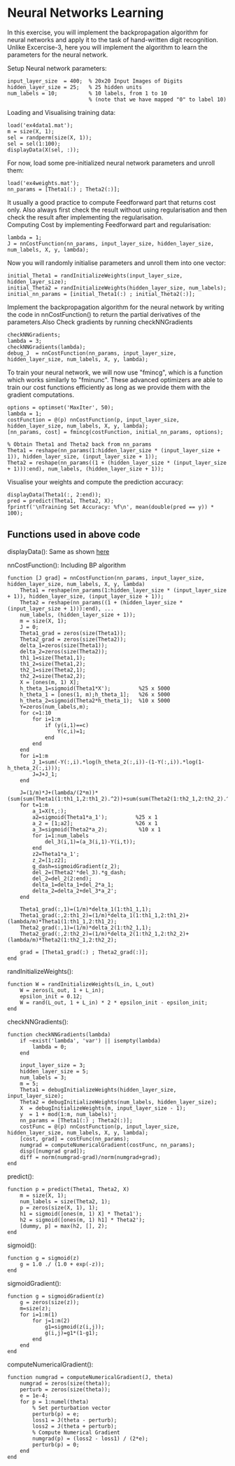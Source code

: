 # Neural Networks Learning

In this exercise, you will implement the backpropagation algorithm for neural networks and apply it to the task of hand-written digit recognition. Unlike Excercise-3, here you will implement the algorithm to learn the parameters for the neural network.

Setup Neural network parameters:

    input_layer_size  = 400;  % 20x20 Input Images of Digits
    hidden_layer_size = 25;   % 25 hidden units
    num_labels = 10;          % 10 labels, from 1 to 10   
                              % (note that we have mapped "0" to label 10)

Loading and Visualising training data:

    load('ex4data1.mat');
    m = size(X, 1);
    sel = randperm(size(X, 1));
    sel = sel(1:100);
    displayData(X(sel, :));

For now, load some pre-initialized neural network parameters and unroll them:
    
    load('ex4weights.mat');
    nn_params = [Theta1(:) ; Theta2(:)];

It usually a good practice to compute Feedforward part that returns cost only. Also always first check the result without using regularisation and then check the result after implementing the regularisation.  
Computing Cost by implementing Feedforward part and regularisation:

    lambda = 1;
    J = nnCostFunction(nn_params, input_layer_size, hidden_layer_size, num_labels, X, y, lambda);
    
Now you will randomly initialise parameters and unroll them into one vector:

    initial_Theta1 = randInitializeWeights(input_layer_size, hidden_layer_size);
    initial_Theta2 = randInitializeWeights(hidden_layer_size, num_labels);
    initial_nn_params = [initial_Theta1(:) ; initial_Theta2(:)];

Implement the backpropagation algorithm for the neural network by writing the code in nnCostFunction() to return the partial derivatives of the parameters.Also Check gradients by running checkNNGradients

    checkNNGradients;
    lambda = 3;
    checkNNGradients(lambda);
    debug_J  = nnCostFunction(nn_params, input_layer_size, hidden_layer_size, num_labels, X, y, lambda);
    
To train your neural network, we will now use "fmincg", which is a function which works similarly to "fminunc". These advanced optimizers are able to train our cost functions efficiently as long as we provide them with the gradient computations.

    options = optimset('MaxIter', 50);
    lambda = 1;
    costFunction = @(p) nnCostFunction(p, input_layer_size, hidden_layer_size, num_labels, X, y, lambda);
    [nn_params, cost] = fmincg(costFunction, initial_nn_params, options);
    
    % Obtain Theta1 and Theta2 back from nn_params
    Theta1 = reshape(nn_params(1:hidden_layer_size * (input_layer_size + 1)), hidden_layer_size, (input_layer_size + 1));
    Theta2 = reshape(nn_params((1 + (hidden_layer_size * (input_layer_size + 1))):end), num_labels, (hidden_layer_size + 1));

Visualise your weights and compute the prediction accuracy:

    displayData(Theta1(:, 2:end));
    pred = predict(Theta1, Theta2, X);
    fprintf('\nTraining Set Accuracy: %f\n', mean(double(pred == y)) * 100);

## Functions used in above code

displayData(): Same as shown [here](https://github.com/sanket1012/Coursera-Machine-Learning/blob/master/Excercise%203-%20Multi-class%20Classification%20and%20Neural%20Networks/Logistic%20Regression/README.md)

nnCostFunction(): Including BP algorithm

    function [J grad] = nnCostFunction(nn_params, input_layer_size, hidden_layer_size, num_labels, X, y, lambda)
        Theta1 = reshape(nn_params(1:hidden_layer_size * (input_layer_size + 1)), hidden_layer_size, (input_layer_size + 1));
        Theta2 = reshape(nn_params((1 + (hidden_layer_size * (input_layer_size + 1))):end), ...
        num_labels, (hidden_layer_size + 1));
        m = size(X, 1);
        J = 0;
        Theta1_grad = zeros(size(Theta1));
        Theta2_grad = zeros(size(Theta2));
        delta_1=zeros(size(Theta1));
        delta_2=zeros(size(Theta2));
        th1_1=size(Theta1,1);
        th1_2=size(Theta1,2);
        th2_1=size(Theta2,1);
        th2_2=size(Theta2,2);
        X = [ones(m, 1) X];
        h_theta_1=sigmoid(Theta1*X');         %25 x 5000
        h_theta_1 = [ones(1, m);h_theta_1];   %26 x 5000
        h_theta_2=sigmoid(Theta2*h_theta_1);  %10 x 5000
        Y=zeros(num_labels,m);
        for c=1:10
            for i=1:m
                if (y(i,1)==c)
                    Y(c,i)=1;
                end
            end
        end
        for i=1:m
            J_1=sum(-Y(:,i).*log(h_theta_2(:,i))-(1-Y(:,i)).*log(1-h_theta_2(:,i)));
            J=J+J_1;
        end

        J=(1/m)*J+(lambda/(2*m))*(sum(sum(Theta1(1:th1_1,2:th1_2).^2))+sum(sum(Theta2(1:th2_1,2:th2_2).^2)));
        for t=1:m
            a_1=X(t,:);
            a2=sigmoid(Theta1*a_1');         %25 x 1
            a_2 = [1;a2];                    %26 x 1
            a_3=sigmoid(Theta2*a_2);          %10 x 1
            for i=1:num_labels
                del_3(i,1)=(a_3(i,1)-Y(i,t));
            end
            z2=Theta1*a_1';
            z_2=[1;z2];
            g_dash=sigmoidGradient(z_2);
            del_2=(Theta2'*del_3).*g_dash;
            del_2=del_2(2:end);
            delta_1=delta_1+del_2*a_1;
            delta_2=delta_2+del_3*a_2';
        end
      
        Theta1_grad(:,1)=(1/m)*delta_1(1:th1_1,1);
        Theta1_grad(:,2:th1_2)=(1/m)*delta_1(1:th1_1,2:th1_2)+(lambda/m)*Theta1(1:th1_1,2:th1_2);
        Theta2_grad(:,1)=(1/m)*delta_2(1:th2_1,1);
        Theta2_grad(:,2:th2_2)=(1/m)*delta_2(1:th2_1,2:th2_2)+(lambda/m)*Theta2(1:th2_1,2:th2_2);

        grad = [Theta1_grad(:) ; Theta2_grad(:)];
    end

randInitializeWeights():

    function W = randInitializeWeights(L_in, L_out)
        W = zeros(L_out, 1 + L_in);
        epsilon_init = 0.12;
        W = rand(L_out, 1 + L_in) * 2 * epsilon_init - epsilon_init;
    end

checkNNGradients():

    function checkNNGradients(lambda)
        if ~exist('lambda', 'var') || isempty(lambda)
            lambda = 0;
        end

        input_layer_size = 3;
        hidden_layer_size = 5;
        num_labels = 3;
        m = 5;
        Theta1 = debugInitializeWeights(hidden_layer_size, input_layer_size);
        Theta2 = debugInitializeWeights(num_labels, hidden_layer_size);
        X  = debugInitializeWeights(m, input_layer_size - 1);
        y  = 1 + mod(1:m, num_labels)';
        nn_params = [Theta1(:) ; Theta2(:)];
        costFunc = @(p) nnCostFunction(p, input_layer_size, hidden_layer_size, num_labels, X, y, lambda);
        [cost, grad] = costFunc(nn_params);
        numgrad = computeNumericalGradient(costFunc, nn_params);
        disp([numgrad grad]);
        diff = norm(numgrad-grad)/norm(numgrad+grad);
    end
    
predict():

    function p = predict(Theta1, Theta2, X)
        m = size(X, 1);
        num_labels = size(Theta2, 1);
        p = zeros(size(X, 1), 1);
        h1 = sigmoid([ones(m, 1) X] * Theta1');
        h2 = sigmoid([ones(m, 1) h1] * Theta2');
        [dummy, p] = max(h2, [], 2);
    end

sigmoid():
    
    function g = sigmoid(z)
        g = 1.0 ./ (1.0 + exp(-z));
    end

sigmoidGradient():

    function g = sigmoidGradient(z)
        g = zeros(size(z));
        m=size(z);
        for i=1:m(1)
            for j=1:m(2)
                g1=sigmoid(z(i,j));
                g(i,j)=g1*(1-g1);
            end
        end
    end

computeNumericalGradient():

    function numgrad = computeNumericalGradient(J, theta)
        numgrad = zeros(size(theta));
        perturb = zeros(size(theta));
        e = 1e-4;
        for p = 1:numel(theta)
            % Set perturbation vector
            perturb(p) = e;
            loss1 = J(theta - perturb);
            loss2 = J(theta + perturb);
            % Compute Numerical Gradient
            numgrad(p) = (loss2 - loss1) / (2*e);
            perturb(p) = 0;
        end
    end
